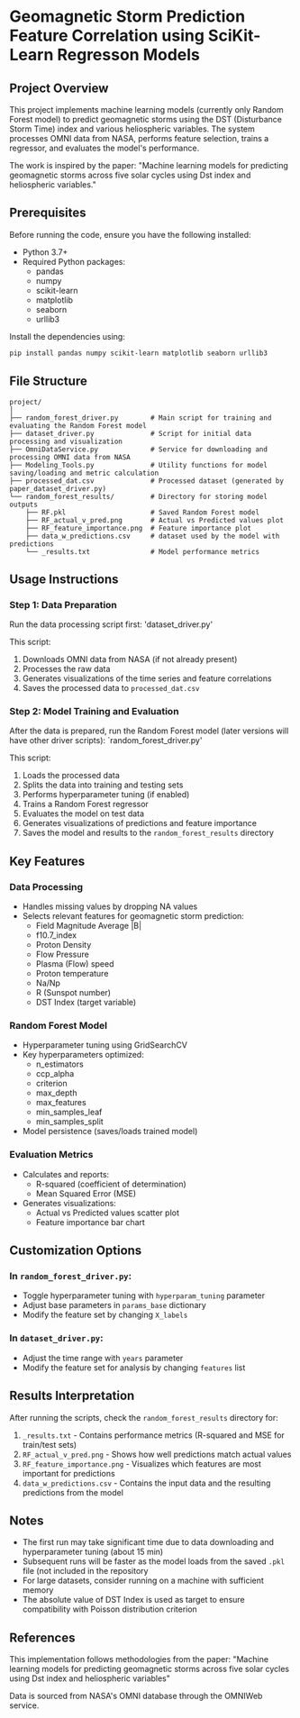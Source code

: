 # Geomagnetic Storm Prediction Feature Correlation using SciKit-Learn Regresson Models

## Project Overview

This project implements machine learning models (currently only Random Forest model) to predict geomagnetic storms using the DST (Disturbance Storm Time) index and various heliospheric variables. The system processes OMNI data from NASA, performs feature selection, trains a regressor, and evaluates the model's performance.

The work is inspired by the paper: "Machine learning models for predicting geomagnetic storms across five solar cycles using Dst index and heliospheric variables."

## Prerequisites

Before running the code, ensure you have the following installed:
- Python 3.7+
- Required Python packages:
  - pandas
  - numpy
  - scikit-learn
  - matplotlib
  - seaborn
  - urllib3

Install the dependencies using:
```bash
pip install pandas numpy scikit-learn matplotlib seaborn urllib3
```

## File Structure

```
project/
│
├── random_forest_driver.py        # Main script for training and evaluating the Random Forest model
├── dataset_driver.py              # Script for initial data processing and visualization
├── OmniDataService.py             # Service for downloading and processing OMNI data from NASA
├── Modeling_Tools.py              # Utility functions for model saving/loading and metric calculation
├── processed_dat.csv              # Processed dataset (generated by paper_dataset_driver.py)
└── random_forest_results/         # Directory for storing model outputs
    ├── RF.pkl                     # Saved Random Forest model
    ├── RF_actual_v_pred.png       # Actual vs Predicted values plot
    ├── RF_feature_importance.png  # Feature importance plot
    ├── data_w_predictions.csv     # dataset used by the model with predictions
    └── _results.txt               # Model performance metrics
```

## Usage Instructions

### Step 1: Data Preparation
Run the data processing script first:
'dataset_driver.py'


This script:
1. Downloads OMNI data from NASA (if not already present)
2. Processes the raw data
3. Generates visualizations of the time series and feature correlations
4. Saves the processed data to `processed_dat.csv`

### Step 2: Model Training and Evaluation
After the data is prepared, run the Random Forest model (later versions will have other driver scripts):
`random_forest_driver.py'

This script:
1. Loads the processed data
2. Splits the data into training and testing sets
3. Performs hyperparameter tuning (if enabled)
4. Trains a Random Forest regressor
5. Evaluates the model on test data
6. Generates visualizations of predictions and feature importance
7. Saves the model and results to the `random_forest_results` directory

## Key Features

### Data Processing
- Handles missing values by dropping NA values
- Selects relevant features for geomagnetic storm prediction:
  - Field Magnitude Average |B|
  - f10.7_index
  - Proton Density
  - Flow Pressure
  - Plasma (Flow) speed
  - Proton temperature
  - Na/Np
  - R (Sunspot number)
  - DST Index (target variable)

### Random Forest Model
- Hyperparameter tuning using GridSearchCV
- Key hyperparameters optimized:
  - n_estimators
  - ccp_alpha
  - criterion
  - max_depth
  - max_features
  - min_samples_leaf
  - min_samples_split
- Model persistence (saves/loads trained model)

### Evaluation Metrics
- Calculates and reports:
  - R-squared (coefficient of determination)
  - Mean Squared Error (MSE)
- Generates visualizations:
  - Actual vs Predicted values scatter plot
  - Feature importance bar chart

## Customization Options

### In `random_forest_driver.py`:
- Toggle hyperparameter tuning with `hyperparam_tuning` parameter
- Adjust base parameters in `params_base` dictionary
- Modify the feature set by changing `X_labels`

### In `dataset_driver.py`:
- Adjust the time range with `years` parameter
- Modify the feature set for analysis by changing `features` list

## Results Interpretation

After running the scripts, check the `random_forest_results` directory for:
1. `_results.txt` - Contains performance metrics (R-squared and MSE for train/test sets)
2. `RF_actual_v_pred.png` - Shows how well predictions match actual values
3. `RF_feature_importance.png` - Visualizes which features are most important for predictions
4. `data_w_predictions.csv` - Contains the input data and the resulting predictions from the model

## Notes

- The first run may take significant time due to data downloading and hyperparameter tuning (about 15 min)
- Subsequent runs will be faster as the model loads from the saved `.pkl` file (not included in the repository
- For large datasets, consider running on a machine with sufficient memory
- The absolute value of DST Index is used as target to ensure compatibility with Poisson distribution criterion

## References

This implementation follows methodologies from the paper:
"Machine learning models for predicting geomagnetic storms across five solar cycles using Dst index and heliospheric variables"

Data is sourced from NASA's OMNI database through the OMNIWeb service.
